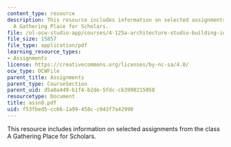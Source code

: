 ```yaml
---
content_type: resource
description: This resource includes information on selected assignments from the class
  A Gathering Place for Scholars.
file: /ol-ocw-studio-app/courses/4-125a-architecture-studio-building-in-landscapes-fall-2005/f53fbed5cc661a99458cc943f7a42990_assn8.pdf
file_size: 15857
file_type: application/pdf
learning_resource_types:
- Assignments
license: https://creativecommons.org/licenses/by-nc-sa/4.0/
ocw_type: OCWFile
parent_title: Assignments
parent_type: CourseSection
parent_uid: d5a8a449-b1f4-b2de-5fdc-cb3990215058
resourcetype: Document
title: assn8.pdf
uid: f53fbed5-cc66-1a99-458c-c943f7a42990
---
```

This resource includes information on selected assignments from the class A Gathering Place for Scholars.